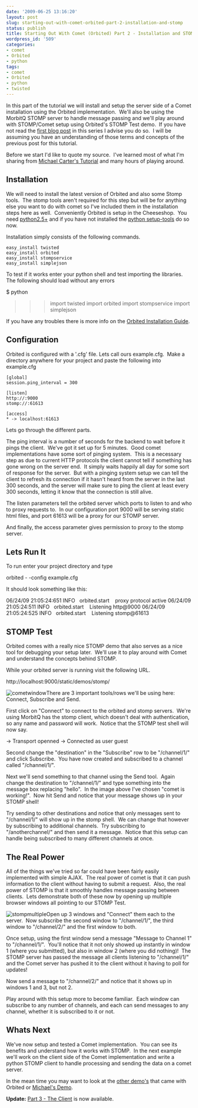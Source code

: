 ```yaml
---
date: '2009-06-25 13:16:20'
layout: post
slug: starting-out-with-comet-orbited-part-2-installation-and-stomp
status: publish
title: Starting Out With Comet (Orbited) Part 2 - Installation and STOMP
wordpress_id: '509'
categories:
- comet
- Orbited
- python
tags:
- comet
- Orbited
- python
- twisted
---
```


In this part of the tutorial we will install and setup the server side of a Comet installation using the Orbited implementation.  We'll also be using the MorbitQ STOMP server to handle message passing and we'll play around with STOMP/Comet setup using Orbited's STOMP Test demo.  If you have not read the [first blog post](http://thingsilearned.com/2009/06/09/starting-out-with-comet-orbited-part-1/) in this series I advise you do so.  I will be assuming you have an understanding of those terms and concepts of the previous post for this tutorial.

Before we start I'd like to quote my source.  I've learned most of what I'm sharing from [Michael Carter's Tutorial](http://cometdaily.com/2008/10/10/scalable-real-time-web-architecture-part-2-a-live-graph-with-orbited-morbidq-and-jsio/) and many hours of playing around.


## Installation


We will need to install the latest version of Orbited and also some Stomp tools.  The stomp tools aren't required for this step but will be for anything else you want to do with comet so I've included them in the installation steps here as well.  Conveniently Orbited is setup in the Cheeseshop.  You need [python2.5+](http://www.python.org/download/) and if you have not installed the [python setup-tools](http://peak.telecommunity.com/DevCenter/EasyInstall) do so now.

Installation simply consists of the following commands.

    
    easy_install twisted
    easy_install orbited
    easy_install stompservice
    easy_install simplejson


To test if it works enter your python shell and test importing the libraries.  The following should load without any errors

$ python
>>> import twisted
>>> import orbited
>>> import stompservice
>>> import simplejson

If you have any troubles there is more info on the [Orbited Installation Guide](http://www.orbited.org/wiki/Installation).


## Configuration


Orbited is configured with a '.cfg' file. Lets call ours example.cfg.  Make a directory anywhere for your project and paste the following into example.cfg

    
    [global]
    session.ping_interval = 300
    
    [listen]
    http://:9000
    stomp://:61613
    
    [access]
    * -> localhost:61613


Lets go through the different parts.

The ping interval is a number of seconds for the backend to wait before it pings the client.  We've got it set up for 5 minutes.  Good comet implementations have some sort of pinging system.  This is a necessary step as due to current HTTP protocols the client cannot tell if something has gone wrong on the server end.  It simply waits happily all day for some sort of response for the server.  But with a pinging system setup we can tell the client to refresh its connection if it hasn't heard from the server in the last 300 seconds, and the server will make sure to ping the client at least every 300 seconds, letting it know that the connection is still alive.

The listen parameters tell the orbited server which ports to listen to and who to proxy requests to.  In our configuration port 9000 will be serving static html files, and port 61613 will be a proxy for our STOMP server.

And finally, the access parameter gives permission to proxy to the stomp server.


## Lets Run It


To run enter your project directory and type

orbited - -config example.cfg

It should look something like this:

06/24/09 21:05:24:651 INFO   orbited.start    proxy protocol active
06/24/09 21:05:24:511 INFO   orbited.start    Listening http@9000
06/24/09 21:05:24:525 INFO   orbited.start    Listening stomp@61613


## STOMP Test


Orbited comes with a really nice STOMP demo that also serves as a nice tool for debugging your setup later.  We'll use it to play around with Comet and understand the concepts behind STOMP.

While your orbited server is running visit the following URL.

http://localhost:9000/static/demos/stomp/

![cometwindow](http://thingsilearned.files.wordpress.com/2009/06/cometwindow1.png)There are 3 important tools/rows we'll be using here: Connect, Subscribe and Send.

First click on "Connect" to connect to the orbited and stomp servers.  We're using MorbitQ has the stomp client, which doesn't deal with authentication, so any name and password will work.  Notice that the STOMP test shell will now say.

→ Transport openned
→ Connected as user guest

Second change the "destination" in the "Subscribe" row to be "/channel/1/" and click Subscribe.  You have now created and subscribed to a channel called "/channel/1/".

Next we'll send something to that channel using the Send tool.  Again change the destination to "/channel/1/" and type something into the message box replacing "hello".  In the image above I've chosen "comet is working!".  Now hit Send and notice that your message shows up in your STOMP shell!

Try sending to other destinations and notice that only messages sent to "/channel/1/" will show up in the stomp shell.  We can change that however by subscribing to additional channels.  Try subscribing to "/anotherchannel/" and then send it a message.  Notice that this setup can handle being subscribed to many different channels at once.


## The Real Power


All of the things we've tried so far could have been fairly easily implemented with simple AJAX.  The real power of comet is that it can push information to the client without having to submit a request.  Also, the real power of STOMP is that it smoothly handles message passing between clients.  Lets demonstrate both of these now by opening up multiple browser windows all pointing to our STOMP Test.

![stompmultiple](http://thingsilearned.files.wordpress.com/2009/06/stompmultiple.png)Open up 3 windows and "Connect" them each to the server.  Now subscribe the second window to "/channel/1/", the third window to "/channel/2/" and the first window to both.

Once setup, using the first window send a message "Message to Channel 1" to "/channel/1/".  You'll notice that it not only showed up instantly in window 1 (where you submitted), but also in window 2 (where you did nothing)!  The STOMP server has passed the message all clients listening to "/channel/1/" and the Comet server has pushed it to the client without it having to poll for updates!

Now send a message to "/channel/2/" and notice that it shows up in windows 1 and 3, but not 2.

Play around with this setup more to become familiar.  Each window can subscribe to any number of channels, and each can send messages to any channel, whether it is subscribed to it or not.


## Whats Next


We've now setup and tested a Comet implementation.  You can see its benefits and understand how it works with STOMP.  In the next example we'll work on the client side of the Comet implementation and write a python STOMP client to handle processing and sending the data on a comet server.

In the mean time you may want to look at the [other demo's](http://localhost:9000/static/demos/) that came with Orbited or [Michael's Demo](http://cometdaily.com/2008/10/10/scalable-real-time-web-architecture-part-2-a-live-graph-with-orbited-morbidq-and-jsio/).

**Update:** [Part 3 - The Client](http://thingsilearned.com/2009/08/03/starting-out-with-comet-orbited-part-3-%e2%80%93-the-client/) is now available.
